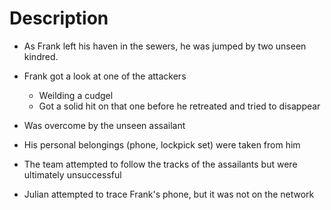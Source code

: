 <!-- TITLE: Frank Mugged -->
# Description
* As Frank left his haven in the sewers, he was jumped by two unseen kindred. 
* Frank got a look at one of the attackers
	* Weilding a cudgel
	* Got a solid hit on that one before he retreated and tried to disappear
* Was overcome by the unseen assailant
* His personal belongings (phone, lockpick set) were taken from him

* The team attempted to follow the tracks of the assailants but were ultimately unsuccessful
* Julian attempted to trace Frank's phone, but it was not on the network